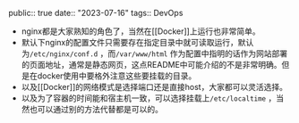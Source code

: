 public:: true
date:: "2023-07-16"
tags:: DevOps

- nginx都是大家熟知的角色了，当然在[[Docker]]上运行也非常简单。
- 默认下nginx的配置文件只需要存在指定目录中就可读取运行，默认为`/etc/nginx/conf.d` ，而`/var/www/html` 作为配置中指明的话作为网站部署的页面地址，通常是静态网页，这点README中可能介绍的不是非常明确。但是在docker使用中要格外注意这些要挂载的目录。
- 以及[[Docker]]的网络模式是选择端口还是直接host，大家都可以灵活选择。
- 以及为了容器的时间能和宿主机一致，可以选择挂载上`/etc/localtime` ，当然也可以通过别的方法代替都是可以的。